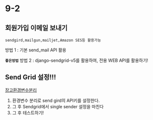 # 9-2


## 회원가입 이메일 보내기

`sendgird,mailgun,mailjet,Amazon SES등 활용가능`

방법 1 : 기본 send_mail API 활용  

**`좋은방법`** 방법 2 : django-sendgrid-v5를 활용하여, 전용 WEB API를 활용하기!  

## Send Grid 설정!!!

[장고환경변수분리](https://startup-dev.tistory.com/entry/%EC%9E%A5%EA%B3%A0-%ED%99%98%EA%B2%BD-%EB%B3%80%EC%88%98-%EB%B6%84%EB%A6%AC-django-Separating-environment-env-secretsjson)

1. 환경변수 분리로 send gird의 API키를 설정한다.
2. 그 후 Sendgrid에서 single sender 설정을 마친다
3. 그 후 테스트하기!